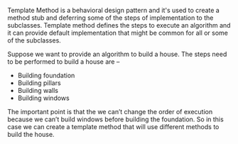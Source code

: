 Template Method is a behavioral design pattern and it's used to create a method stub and deferring some of the steps of implementation to the subclasses. 
Template method defines the steps to execute an algorithm and it can provide default implementation that might be common for all or some of the subclasses.

Suppose we want to provide an algorithm to build a house. The steps need to be performed to build a house are – 
- Building foundation
- Building pillars
- Building walls 
- Building windows

The important point is that the we can’t change the order of execution because we can’t build windows before building the foundation. So in this case we can create a template method that will use different methods to build the house.

